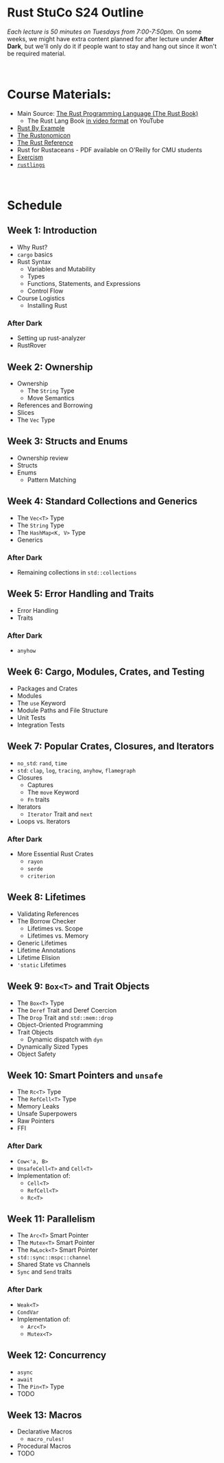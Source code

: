 # Rust StuCo S24 Outline

_Each lecture is 50 minutes on Tuesdays from 7:00-7:50pm._ On some weeks, we might have extra content planned for after lecture under **After Dark**, but we'll only do it if people want to stay and hang out since it won't be required material.


</br>

# Course Materials:
- Main Source: [The Rust Programming Language (The Rust Book)](https://doc.rust-lang.org/book/)
    - The Rust Lang Book [in video format](https://www.youtube.com/playlist?list=PLai5B987bZ9CoVR-QEIN9foz4QCJ0H2Y8) on YouTube
- [Rust By Example](https://doc.rust-lang.org/rust-by-example/index.html)
- [The Rustonomicon](https://doc.rust-lang.org/nomicon/)
- [The Rust Reference](https://doc.rust-lang.org/reference/index.html)
- Rust for Rustaceans - PDF available on O'Reilly for CMU students
- [Exercism](https://exercism.org/tracks/rust)
- [`rustlings`](https://github.com/rust-lang/rustlings)

</br>


# **Schedule**


## Week 1: Introduction
- Why Rust?
- `cargo` basics
- Rust Syntax
    - Variables and Mutability
    - Types
    - Functions, Statements, and Expressions
    - Control Flow
- Course Logistics
    - Installing Rust

### After Dark
- Setting up rust-analyzer
- RustRover


## Week 2: Ownership
- Ownership
    - The `String` Type
    - Move Semantics
- References and Borrowing
- Slices
- The `Vec` Type


## Week 3: Structs and Enums
- Ownership review
- Structs
- Enums
    - Pattern Matching


## Week 4: Standard Collections and Generics
- The `Vec<T>` Type
- The `String` Type
- The `HashMap<K, V>` Type
- Generics

### After Dark
- Remaining collections in `std::collections`


## Week 5: Error Handling and Traits
- Error Handling
- Traits

### After Dark
- `anyhow`


## Week 6: Cargo, Modules, Crates, and Testing
- Packages and Crates
- Modules
- The `use` Keyword
- Module Paths and File Structure
- Unit Tests
- Integration Tests


## Week 7: Popular Crates, Closures, and Iterators
- `no_std`: `rand`, `time`
- `std`: `clap`, `log`, `tracing`, `anyhow`, `flamegraph`
- Closures
    - Captures
    - The `move` Keyword
    - `Fn` traits
- Iterators
    - `Iterator` Trait and `next`
- Loops vs. Iterators

### After Dark
- More Essential Rust Crates
    - `rayon`
    - `serde`
    - `criterion`


## Week 8: Lifetimes
- Validating References
- The Borrow Checker
    - Lifetimes vs. Scope
    - Lifetimes vs. Memory
- Generic Lifetimes
- Lifetime Annotations
- Lifetime Elision
- `'static` Lifetimes


## Week 9: `Box<T>` and Trait Objects
- The `Box<T>` Type
- The `Deref` Trait and Deref Coercion
- The `Drop` Trait and `std::mem::drop`
- Object-Oriented Programming
- Trait Objects
    - Dynamic dispatch with `dyn`
- Dynamically Sized Types
- Object Safety


## Week 10: Smart Pointers and `unsafe`
- The `Rc<T>` Type
- The `RefCell<T>` Type
- Memory Leaks
- Unsafe Superpowers
- Raw Pointers
- FFI

### After Dark
- `Cow<'a, B>`
- `UnsafeCell<T>` and `Cell<T>`
- Implementation of:
    - `Cell<T>`
    - `RefCell<T>`
    - `Rc<T>`


## Week 11: Parallelism
- The `Arc<T>` Smart Pointer
- The `Mutex<T>` Smart Pointer
- The `RwLock<T>` Smart Pointer
- `std::sync::mspc::channel`
- Shared State vs Channels
- `Sync` and `Send` traits

### After Dark
- `Weak<T>`
- `CondVar`
- Implementation of:
    - `Arc<T>`
    - `Mutex<T>`


## Week 12: Concurrency
- `async`
- `await`
- The `Pin<T>` Type
- TODO


## Week 13: Macros
- Declarative Macros
    - `macro_rules!`
- Procedural Macros
- TODO
